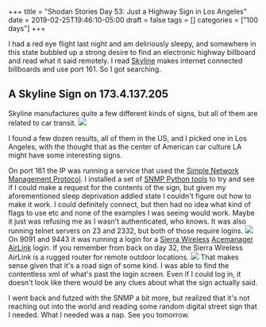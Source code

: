 +++
title = "Shodan Stories Day 53: Just a Highway Sign in Los Angeles"
date = 2019-02-25T19:46:10-05:00
draft = false
tags = []
categories = ["100 days"]
+++

I had a red eye flight last night and am deliriously sleepy, and somewhere in this state bubbled up a strong desire to find an electronic highway billboard and read what it said remotely. I read [Skyline](https://www.skylineproducts.com/) makes internet connected billboards and use port 161. So I got searching.

## A Skyline Sign on 173.4.137.205
Skyline manufactures quite a few different kinds of signs, but all of them are related to car transit.
![](/images/100Days/Day53/skyline.png)

I found a few dozen results, all of them in the US, and I picked one in Los Angeles, with the thought that as the center of American car culture LA might have some interesting signs.

On port 161 the IP was running a service that used the [Simple Network Management Protocol](https://en.wikipedia.org/wiki/Simple_Network_Management_Protocol). I installed a set of [SNMP Python tools](http://snmplabs.com/snmpclitools/snmpget.html) to try and see if I could make a request for the contents of the sign, but given my aforementioned sleep deprivation addled state I couldn't figure out how to make it work. I could definitely connect, but then had no idea what kind of flags to use etc and none of the examples I was seeing would work. Maybe it just was refusing me as I wasn't authenticated, who knows. It was also running telnet servers on 23 and 2332, but both of those require logins.
![](/images/100Days/Day53/acemanager.png)
On 9091 and 9443 it was running a login for a [Sierra Wireless](https://www.sierrawireless.com/) [Acemanager AirLink](https://www.sierrawireless.com/resources/QtrlyNewsletters/Announcements/AceWare_Mar08_Announce/AceWare_Mar08_announce.html) login. If you remember from back on day 32, the Sierra Wireless AirLink is a rugged router for remote outdoor locations.
![](/images/100Days/Day53/behind.png)
That makes sense given that it's a road sign of some kind. I was able to find the contentless xml of what's past the login screen. Even if I could log in, it doesn't look like there would be any clues about what the sign actually said.

I went back and futzed with the SNMP a bit more, but realized that it's not reaching out into the world and reading some random digital street sign that I needed. What I needed was a nap. See you tomorrow.
